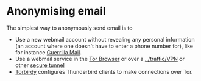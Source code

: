 # Anonymising email

The simplest way to anonymously send email is to 

* Use a new webmail account without revealing any personal information (an account where one doesn't have to enter a phone number for), like for instance [Guerrilla Mail](https://www.guerrillamail.com/). 
* Use a webmail service in the [Tor Browser](../traffic/Tor.md) or over a [../traffic/VPN](VPN.md) or other [secure tunnel](../traffic/Tunnelling.md)
* [Torbirdy](https://wiki.debian.org/TorBirdy) configures Thunderbird clients to make connections over Tor.


